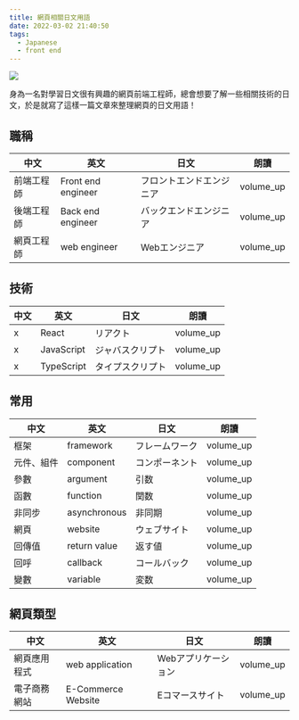 ```yaml
---
title: 網頁相關日文用語
date: 2022-03-02 21:40:50
tags:
  - Japanese
  - front end
---
```


![](cover.jpg)

身為一名對學習日文很有興趣的網頁前端工程師，總會想要了解一些相關技術的日文，於是就寫了這樣一篇文章來整理網頁的日文用語！

<!-- more -->

## 職稱

<div class="tableWrap">

| 中文       | 英文               | 日文                     | 朗讀                                                                                     |
| ---------- | ------------------ | ------------------------ | ---------------------------------------------------------------------------------------- |
| 前端工程師 | Front end engineer | フロントエンドエンジニア | <span class="material-icons speak" data-text="フロントエンドエンジニア">volume_up</span> |
| 後端工程師 | Back end engineer  | バックエンドエンジニア   | <span class="material-icons speak" data-text="バックエンドエンジニア">volume_up</span>   |
| 網頁工程師 | web engineer       | Webエンジニア            | <span class="material-icons speak" data-text="Webエンジニア">volume_up</span>            |

</div>

## 技術

<div class="tableWrap">

| 中文 | 英文       | 日文             | 朗讀                                                                             |
| ---- | ---------- | ---------------- | -------------------------------------------------------------------------------- |
| x    | React      | リアクト         | <span class="material-icons speak" data-text="リアクト">volume_up</span>         |
| x    | JavaScript | ジャバスクリプト | <span class="material-icons speak" data-text="ジャバスクリプト">volume_up</span> |
| x    | TypeScript | タイプスクリプト | <span class="material-icons speak" data-text="タイプスクリプト">volume_up</span> |

</div>

## 常用

<div class="tableWrap">

| 中文       | 英文      | 日文           | 朗讀                                                                           |
| ---------- | --------- | -------------- | ------------------------------------------------------------------------------ |
| 框架       | framework | フレームワーク | <span class="material-icons speak" data-text="フレームワーク">volume_up</span> |
| 元件、組件 | component | コンポーネント | <span class="material-icons speak" data-text="コンポーネント">volume_up</span> |
| 參數 | argument | 引数 | <span class="material-icons speak" data-text="引数">volume_up</span> |
| 函數 | function | 関数 | <span class="material-icons speak" data-text="関数">volume_up</span> |
| 非同步 | asynchronous | 非同期 | <span class="material-icons speak" data-text="非同期">volume_up</span> |
| 網頁 | website | ウェブサイト | <span class="material-icons speak" data-text="ウェブサイト">volume_up</span> |
| 回傳值 | return value | 返す値 | <span class="material-icons speak" data-text="返す値">volume_up</span> |
| 回呼 | callback | コールバック | <span class="material-icons speak" data-text="コールバック">volume_up</span> |
| 變數 | variable | 変数 | <span class="material-icons speak" data-text="変数">volume_up</span> |

</div>

## 網頁類型

<div class="tableWrap">

| 中文       | 英文      | 日文           | 朗讀                                                                           |
| ---------- | --------- | -------------- | ------------------------------------------------------------------------------ |
| 網頁應用程式 | web application | Webアプリケーション | <span class="material-icons speak" data-text="Webアプリケーション">volume_up</span> |
| 電子商務網站 | E-Commerce Website | Eコマースサイト | <span class="material-icons speak" data-text="Eコマースサイト">volume_up</span> |

</div>

